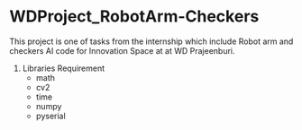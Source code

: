 # WDProject_RobotArm-Checkers
This project is one of tasks from the internship which include Robot arm and checkers AI code for Innovation Space at at WD Prajeenburi.

1.  Libraries Requirement
    - math
    - cv2
    - time
    - numpy
    - pyserial
